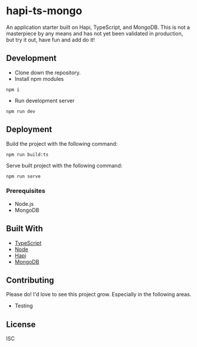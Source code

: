 # hapi-ts-mongo

An application starter built on Hapi, TypeScript, and MongoDB. This is not a masterpiece by any means and has not yet been validated in production, but try it out, have fun and add do it!

## Development

* Clone down the repository.
* Install npm modules
```
npm i
```
* Run development server
```
npm run dev
```
## Deployment

Build the project with the following command:
```
npm run build:ts
```
Serve built project with the following command:
```
npm run serve
```

### Prerequisites

* Node.js
* MongoDB

## Built With

* [TypeScript](https://www.typescriptlang.org/)
* [Node](https://nodejs.org/en/)
* [Hapi](https://hapijs.com/)
* [MongoDB](https://www.mongodb.com/)

## Contributing

Please do! I'd love to see this project grow. Especially in the following areas.
* Testing

## License

ISC
